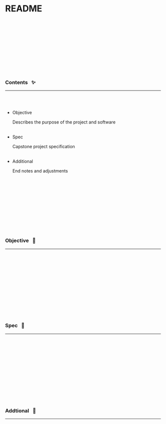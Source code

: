 












 <br><br><br><br><br><br><br><br><br><br>

  # README

  <br><br><br><br><br><br><br><br><br><br>

  ### Contents &nbsp; ✨
  ________________________________________________________________________________________________________________________

  <br><br>

  - Objective

    Describes the purpose of the project and software
    <br><br>

  - Spec

    Capstone project specification
    <br><br>

  - Additional

    End notes and adjustments

  <br><br><br><br><br><br><br><br><br><br>


  ### Objective &nbsp; 🏹
  ________________________________________________________________________________________________________________________

  <br>


  <br><br><br><br><br><br><br><br><br><br>

  ### Spec &nbsp; 📐
  ________________________________________________________________________________________________________________________

  <br>


  <br><br><br><br><br><br><br><br><br><br>

  ### Addtional &nbsp; 📔
  ________________________________________________________________________________________________________________________

  <br>


  <br><br><br><br><br><br><br><br><br><br>

